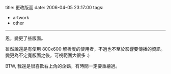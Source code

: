 title: 更改版面
date: 2006-04-05 23:17:00
tags: 
- artwork
- other
---

恩，變更了些版面。

雖然說還是有使用 800x600 解析度的使用者，不過也不至於影響要傳播的資訊。變更為不定寬版面之後，可視範圍大很多 :)

BTW, 我還是很喜歡右上角的企鵝，有時間一定要重繪過。
